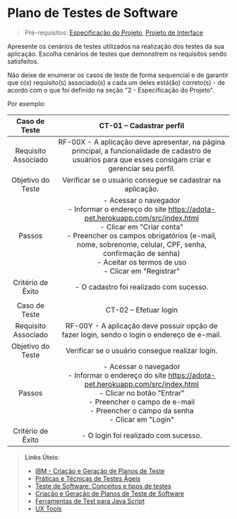 # Plano de Testes de Software

> Pré-requisitos: [Especificação do Projeto](especificacao-do-projeto.md), [Projeto de Interface](projeto-de-interface.md)

Apresente os cenários de testes utilizados na realização dos testes da sua aplicação. Escolha cenários de testes que demonstrem os requisitos sendo satisfeitos.

Não deixe de enumerar os casos de teste de forma sequencial e de garantir que o(s) requisito(s) associado(s) a cada um deles está(ão) correto(s) - de acordo com o que foi definido na seção "2 - Especificação do Projeto".

Por exemplo:

|  **Caso de Teste**  |                                                                                                                                          **CT-01 – Cadastrar perfil**                                                                                                                                           |
| :-----------------: | :-------------------------------------------------------------------------------------------------------------------------------------------------------------------------------------------------------------------------------------------------------------------------------------------------------------: |
| Requisito Associado |                                                                            RF-00X - A aplicação deve apresentar, na página principal, a funcionalidade de cadastro de usuários para que esses consigam criar e gerenciar seu perfil.                                                                            |
|  Objetivo do Teste  |                                                                                                                           Verificar se o usuário consegue se cadastrar na aplicação.                                                                                                                            |
|       Passos        | - Acessar o navegador <br> - Informar o endereço do site https://adota-pet.herokuapp.com/src/index.html<br> - Clicar em "Criar conta" <br> - Preencher os campos obrigatórios (e-mail, nome, sobrenome, celular, CPF, senha, confirmação de senha) <br> - Aceitar os termos de uso <br> - Clicar em "Registrar" |
|  Critério de Êxito  |                                                                                                                                     - O cadastro foi realizado com sucesso.                                                                                                                                     |
|                     |                                                                                                                                                                                                                                                                                                                 |
|    Caso de Teste    |                                                                                                                                              CT-02 – Efetuar login                                                                                                                                              |
| Requisito Associado |                                                                                                           RF-00Y - A aplicação deve possuir opção de fazer login, sendo o login o endereço de e-mail.                                                                                                           |
|  Objetivo do Teste  |                                                                                                                                 Verificar se o usuário consegue realizar login.                                                                                                                                 |
|       Passos        |                                      - Acessar o navegador <br> - Informar o endereço do site https://adota-pet.herokuapp.com/src/index.html<br> - Clicar no botão "Entrar" <br> - Preencher o campo de e-mail <br> - Preencher o campo da senha <br> - Clicar em "Login"                                       |
|  Critério de Êxito  |                                                                                                                                      - O login foi realizado com sucesso.                                                                                                                                       |

> **Links Úteis**:
>
> - [IBM - Criação e Geração de Planos de Teste](https://www.ibm.com/developerworks/br/local/rational/criacao_geracao_planos_testes_software/index.html)
> - [Práticas e Técnicas de Testes Ágeis](http://assiste.serpro.gov.br/serproagil/Apresenta/slides.pdf)
> - [Teste de Software: Conceitos e tipos de testes](https://blog.onedaytesting.com.br/teste-de-software/)
> - [Criação e Geração de Planos de Teste de Software](https://www.ibm.com/developerworks/br/local/rational/criacao_geracao_planos_testes_software/index.html)
> - [Ferramentas de Test para Java Script](https://geekflare.com/javascript-unit-testing/)
> - [UX Tools](https://uxdesign.cc/ux-user-research-and-user-testing-tools-2d339d379dc7)
